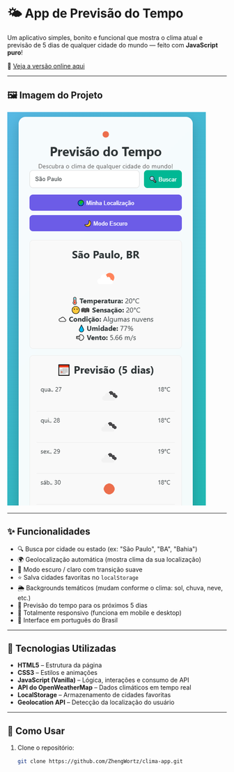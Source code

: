 # 🌤️ App de Previsão do Tempo

Um aplicativo simples, bonito e funcional que mostra o clima atual e previsão de 5 dias de qualquer cidade do mundo — feito com **JavaScript puro**!

🚀 [Veja a versão online aqui](https://clima-app-henna.vercel.app)

---

## 🖼️ Imagem do Projeto

![App de Clima](screenshots/app-preview.png)

---

## ✨ Funcionalidades

- 🔍 Busca por cidade ou estado (ex: "São Paulo", "BA", "Bahia")
- 🌍 Geolocalização automática (mostra clima da sua localização)
- 🌙 Modo escuro / claro com transição suave
- ⭐ Salva cidades favoritas no `localStorage`
- 🌦️ Backgrounds temáticos (mudam conforme o clima: sol, chuva, neve, etc.)
- 📅 Previsão do tempo para os próximos 5 dias
- 📱 Totalmente responsivo (funciona em mobile e desktop)
- 💬 Interface em português do Brasil

---

## 🔧 Tecnologias Utilizadas

- **HTML5** – Estrutura da página
- **CSS3** – Estilos e animações
- **JavaScript (Vanilla)** – Lógica, interações e consumo de API
- **API do OpenWeatherMap** – Dados climáticos em tempo real
- **LocalStorage** – Armazenamento de cidades favoritas
- **Geolocation API** – Detecção da localização do usuário

---

## 🚀 Como Usar

1. Clone o repositório:
   ```bash
   git clone https://github.com/ZhengWortz/clima-app.git